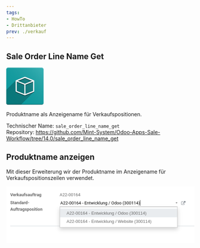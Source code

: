 ```yaml
---
tags:
- HowTo
- Drittanbieter
prev: ./verkauf
---
```

## Sale Order Line Name Get
![icon_oms_box](assets/icon_oms_box.png)

Produktname als Anzeigename für Verkaufspositionen.

Technischer Name: `sale_order_line_name_get`\
Repository: <https://github.com/Mint-System/Odoo-Apps-Sale-Workflow/tree/14.0/sale_order_line_name_get>

## Produktname anzeigen

Mit dieser Erweiterung wir der Produktname im Anzeigename für Verkaufspositionszeilen verwendet.

![](assets/Sale%20Order%20Line%20Name%20Get.png)